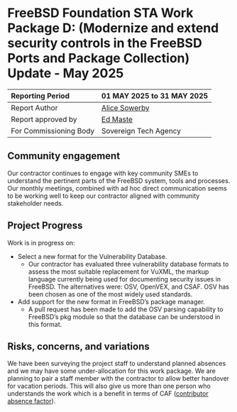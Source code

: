 # FreeBSD Foundation STA Work Package D: (Modernize and extend security controls in the FreeBSD Ports and Package Collection) Update \- May 2025

| Reporting Period | 01 MAY 2025 to 31 MAY 2025 |
| :---- | :---- |
| Report Author | [Alice Sowerby](mailto:alice@freebsdfoundation.org) |
| Report approved by | [Ed Maste](mailto:emaste@freebsdfoundation.org) |
| For Commissioning Body | Sovereign Tech Agency |

## Community engagement

Our contractor continues to engage with key community SMEs to understand the pertinent parts of the FreeBSD system, tools and processes. Our monthly meetings, combined with ad hoc direct communication seems to be working well to keep our contractor aligned with community stakeholder needs.

## Project Progress

Work is in progress on:

* Select a new format for the Vulnerability Database.  
  * Our contractor has evaluated three vulnerability database formats to assess the most suitable replacement for VuXML, the markup language currently being used for documenting security issues in FreeBSD. The alternatives were: OSV, OpenVEX, and CSAF. OSV has been chosen as one of the most widely used standards.   
* Add support for the new format in FreeBSD’s package manager.  
  * A pull request has been made to add the OSV parsing capability to FreeBSD’s pkg module so that the database can be understood in this format. 

## Risks, concerns, and variations

We have been surveying the project staff to understand planned absences and we may have some under-allocation for this work package. We are planning to pair a staff member with the contractor to allow better handover for vacation periods. This will also give us more than one person who understands the work which is a benefit in terms of CAF ([contributor absence factor](https://chaoss.community/kb/metric-contributor-absence-factor/#:~:text=The%20Contributor%20Absence%20Factor%20assesses,for%2050%25%20of%20total%20contributions.)).
